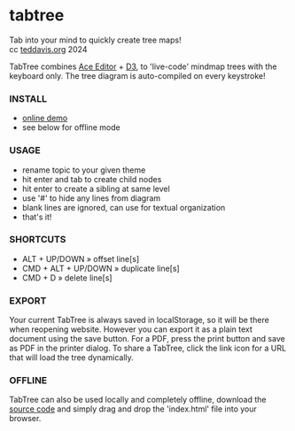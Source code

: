 # tabtree
Tab into your mind to quickly create tree maps!  
cc [teddavis.org](https://teddavis.org) 2024  

TabTree combines [Ace Editor](https://ace.c9.io/) + [D3](https://d3js.org/), to 'live-code' mindmap trees with the keyboard only. The tree diagram is auto-compiled on every keystroke!

### INSTALL
- [online demo](https://ffd8.github.io/tabtree)
- see below for offline mode

### USAGE
- rename topic to your given theme<br>
- hit enter and tab to create child nodes<br>
- hit enter to create a sibling at same level<br>
- use '#' to hide any lines from diagram<br>
- blank lines are ignored, can use for textual organization<br>
- that's it!


### SHORTCUTS
- ALT + UP/DOWN » offset line[s]<br>
- CMD + ALT + UP/DOWN » duplicate line[s]<br>
- CMD + D » delete line[s]<br>

### EXPORT
Your current TabTree is always saved in localStorage, so it will be there when reopening website. However you can export it as a plain text document using the save button. For a PDF, press the print button and save as PDF in the printer dialog. To share a TabTree, click the link icon for a URL that will load the tree dynamically.

### OFFLINE
TabTree can also be used locally and completely offline, download the [source code](https://github.com/ffd8/tabtree)</a> and simply drag and drop the 'index.html' file into your browser.